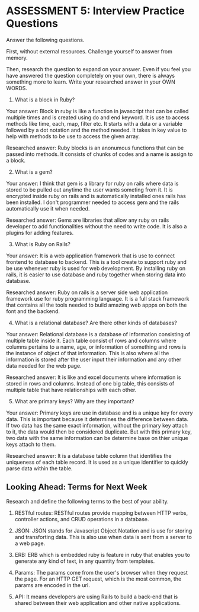 # ASSESSMENT 5: Interview Practice Questions
Answer the following questions.

First, without external resources. Challenge yourself to answer from memory.

Then, research the question to expand on your answer. Even if you feel you have answered the question completely on your own, there is always something more to learn. Write your researched answer in your OWN WORDS.

1. What is a block in Ruby?

  Your answer: Block in ruby is like a function in javascript that can be called multiple times and is created using do and end keyword. It is use to access methods like time, each, map, filter etc. It starts with a data or a variable followed by a dot notation and the method needed. It takes in key value to help with methods to be use to access the given array.

  Researched answer: Ruby blocks is an anonumous functions that can be passed into methods. It consists of chunks of codes and a name is assign to a block.


2. What is a gem?

  Your answer: I think that gem is a library for ruby on rails where data is stored to be pulled out anytime the user wants someting from it. It is encrypted inside ruby on rails and is automatically installed ones rails has been installed. I don't programmer needed to access gem and the rails automatically use it when needed.

  Researched answer: Gems are libraries that allow any ruby on rails developer to add functionalities without the need to write code. It is also a plugins for adding features.



3. What is Ruby on Rails?

  Your answer: It is a web application framework that is use to connect frontend to database to backend. This is a tool create to support ruby and be use whenever ruby is used for web development. By installing ruby on rails, it is easier to use database and ruby together when storing data into database.

  Researched answer: Ruby on rails is a server side web application framework use for ruby programming language. It is a full stack framework that contains all the tools needed to build amazing web appps on both the font and the backend.



4. What is a relational database? Are there other kinds of databases?

  Your answer: Relational database is a database of information consisting of multiple table inside it. Each table consist of rows and columns where columns pertains to a name, age, or information of something and rows is the instance of object of that information. This is also where all the information is stored after the user input their information and any other data needed for the web page.

  Researched answer: It is like and excel documents where information is stored in rows and columns. Instead of one big table, this consists of multiple table that have relationships with each other.



5. What are primary keys? Why are they important?

  Your answer: Primary keys are use in database and is a unique key for every data. This is important because it determines the difference between data. If two data has the same exact information, without the primary key attach to it, the data would then be considered duplicate. But with this primary key, two data with the same information can be determine base on thier unique keys attach to them.

  Researched answer: It is a database table column that identifies the uniqueness of each table record. It is used as a unique identifier to quickly parse data within the table.



## Looking Ahead: Terms for Next Week
Research and define the following terms to the best of your ability.

1. RESTful routes: RESTful routes provide mapping between HTTP verbs, controller actions, and CRUD operations in a database.

2. JSON: JSON stands for Javascript Object Notation and is use for storing and transforting data. This is also use when data is sent from a server to a web page.

3. ERB: ERB which is embedded ruby is feature in ruby that enables you to generate any kind of text, in any quantity from templates.

4. Params: The params come from the user's browser when they request the page. For an HTTP GET request, which is the most common, the params are encoded in the url.

5. API: It means developers are using Rails to build a back-end that is shared between their web application and other native applications.
